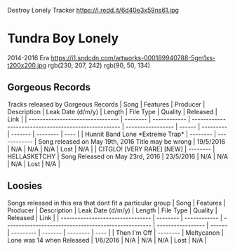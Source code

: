 Destroy Lonely Tracker
https://i.redd.it/6d40e3x59ns61.jpg
# Tundra Boy Lonely
2014-2016 Era
https://i1.sndcdn.com/artworks-000189940788-5gm1xs-t200x200.jpg
rgb(230, 207, 242)
rgb(90, 50, 134)
## Gorgeous Records
Tracks released by Gorgeous Records
| Song                             | Features | Producer     | Description                                          | Leak Date (d/m/y) | Length | File Type | Quality | Released | Link |
| -------------------------------- | -------- | ------------ | ---------------------------------------------------- | ----------------- | ------ | --------- | ------- | -------- | ---- |
| Hunnit Band Lone \*Extreme Trap* | -------- | ------------ | Song released on May 19th, 2016 Title may be wrong   | 19/5/2016         | N/A    | N/A       | N/A     | Lost     | N/A  |
| CITGLO! [VERY RARE] [NEW]        | -------- | HELLASKETCHY | Song Released on May 23rd, 2016                      | 23/5/2016         | N/A    | N/A       | N/A     | Lost     | N/A  |
## Loosies
Songs released in this era that dont fit a particular group
| Song                             | Features | Producer     | Description                                          | Leak Date (d/m/y) | Length | File Type | Quality | Released | Link |
| -------------------------------- | -------- | ------------ | ---------------------------------------------------- | ----------------- | ------ | --------- | ------- | -------- | ---- |
| Then I'm Off                     | -------- | Meltycanon   | Lone was 14 when Released                            | 1/6/2016          | N/A    | N/A       | N/A     | Lost     | N/A  |

